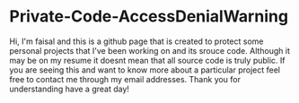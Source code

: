 # Private-Code-AccessDenialWarning
Hi, I'm faisal and this is a github page that is created to protect some personal projects that I've been working on and its  srouce code. Although it may be on my resume it doesnt mean that all source code is truly public. If you are seeing this and want to know more about a particular project feel free to contact me through my email addresses. Thank you for understanding have a great day!
